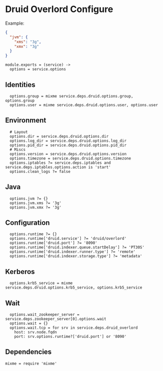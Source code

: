 
# Druid Overlord Configure

Example:

```json
{
  "jvm": {
    "xms": "3g",
    "xmx": "3g"
  }
}
```

    module.exports = (service) ->
      options = service.options

## Identities

      options.group = mixme service.deps.druid.options.group, options.group
      options.user = mixme service.deps.druid.options.user, options.user

## Environment

      # Layout
      options.dir = service.deps.druid.options.dir
      options.log_dir = service.deps.druid.options.log_dir
      options.pid_dir = service.deps.druid.options.pid_dir
      # Miscs
      options.version = service.deps.druid.options.version
      options.timezone = service.deps.druid.options.timezone
      options.iptables ?= service.deps.iptables and service.deps.iptables.options.action is 'start'
      options.clean_logs ?= false

## Java

      options.jvm ?= {}
      options.jvm.xms ?= '3g'
      options.jvm.xmx ?= '3g'

## Configuration

      options.runtime ?= {}
      options.runtime['druid.service'] ?= 'druid/overlord'
      options.runtime['druid.port'] ?= '8090'
      options.runtime['druid.indexer.queue.startDelay'] ?= 'PT30S'
      options.runtime['druid.indexer.runner.type'] ?= 'remote'
      options.runtime['druid.indexer.storage.type'] ?= 'metadata'

## Kerberos

      options.krb5_service = mixme service.deps.druid.options.krb5_service, options.krb5_service

## Wait

      options.wait_zookeeper_server = service.deps.zookeeper_server[0].options.wait
      options.wait = {}
      options.wait.tcp = for srv in service.deps.druid_overlord
        host: srv.node.fqdn
        port: srv.options.runtime?['druid.port'] or '8090'

## Dependencies

    mixme = require 'mixme'

